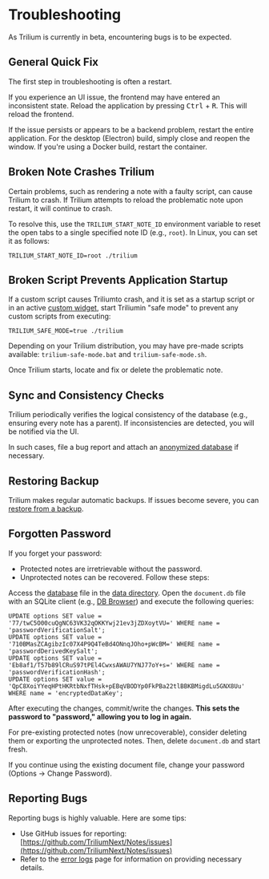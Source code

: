 # Troubleshooting
As Trilium is currently in beta, encountering bugs is to be expected.

## General Quick Fix

The first step in troubleshooting is often a restart.

If you experience an UI issue, the frontend may have entered an inconsistent state. Reload the application by pressing <kbd>Ctrl</kbd> + <kbd>R</kbd>. This will reload the frontend.

If the issue persists or appears to be a backend problem, restart the entire application. For the desktop (Electron) build, simply close and reopen the window. If you're using a Docker build, restart the container.

## Broken Note Crashes Trilium

Certain problems, such as rendering a note with a faulty script, can cause Trilium to crash. If Trilium attempts to reload the problematic note upon restart, it will continue to crash.

To resolve this, use the `TRILIUM_START_NOTE_ID` environment variable to reset the open tabs to a single specified note ID (e.g., `root`). In Linux, you can set it as follows:

```
TRILIUM_START_NOTE_ID=root ./trilium
```

## Broken Script Prevents Application Startup

If a custom script causes Triliumto crash, and it is set as a startup script or in an active [custom widget](Note%20Types/Code/Custom%20Widgets.md), start Triliumin "safe mode" to prevent any custom scripts from executing:

```
TRILIUM_SAFE_MODE=true ./trilium
```

Depending on your Trilium distribution, you may have pre-made scripts available: `trilium-safe-mode.bat` and `trilium-safe-mode.sh`.

Once Trilium starts, locate and fix or delete the problematic note.

## Sync and Consistency Checks

Trilium periodically verifies the logical consistency of the database (e.g., ensuring every note has a parent). If inconsistencies are detected, you will be notified via the UI.

In such cases, file a bug report and attach an [anonymized database](Troubleshooting/Anonymized%20Database.md) if necessary.

## Restoring Backup

Trilium makes regular automatic backups. If issues become severe, you can [restore from a backup](Installation%20%26%20Setup/Backup.md).

## Forgotten Password

If you forget your password:

*   Protected notes are irretrievable without the password.
*   Unprotected notes can be recovered. Follow these steps:

Access the [database](Advanced%20Usage/Database.md) file in the [data directory](Installation%20%26%20Setup/Data%20directory.md). Open the `document.db` file with an SQLite client (e.g., [DB Browser](https://sqlitebrowser.org/)) and execute the following queries:

```
UPDATE options SET value = '77/twC5O00cuQgNC63VK32qOKKYwj21ev3jZDXoytVU=' WHERE name = 'passwordVerificationSalt';
UPDATE options SET value = '710BMasZCAgibzIc07X4P9Q4TeBd4ONnqJOho+pWcBM=' WHERE name = 'passwordDerivedKeySalt';
UPDATE options SET value = 'Eb8af1/T57b89lCRuS97tPEl4CwxsAWAU7YNJ77oY+s=' WHERE name = 'passwordVerificationHash';
UPDATE options SET value = 'QpC8XoiYYeqHPtHKRtbNxfTHsk+pEBqVBODYp0FkPBa22tlBBKBMigdLu5GNX8Uu' WHERE name = 'encryptedDataKey';
```

After executing the changes, commit/write the changes. **This sets the password to "password," allowing you to log in again.**

For pre-existing protected notes (now unrecoverable), consider deleting them or exporting the unprotected notes. Then, delete `document.db` and start fresh.

If you continue using the existing document file, change your password (Options -> Change Password).

## Reporting Bugs

Reporting bugs is highly valuable. Here are some tips:

*   Use GitHub issues for reporting: [https://github.com/TriliumNext/Notes/issues](https://github.com/TriliumNext/Notes/issues)
*   Refer to the [error logs](Troubleshooting/Error%20logs.md) page for information on providing necessary details.